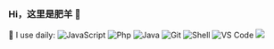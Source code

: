 ### Hi，这里是肥羊 👋
🚀 I use daily:
![JavaScript](https://img.shields.io/badge/-JavaScript-black?style=plastic&logo=javascript)
![Php](https://img.shields.io/badge/-php-394989?style=plastic&logo=php) ![Java](https://img.shields.io/badge/-java-3f4441?style=plastic&logo=java)
![Git](https://img.shields.io/badge/-Git-black?style=plastic&logo=git)
![Shell](https://img.shields.io/badge/-Shell-blasck?style=plastic&logo=Shell)
![VS Code](https://img.shields.io/badge/-VS%20Code-007ACC?style=plastic&logo=visual-studio-code)
![](https://github-readme-stats.vercel.app/api?username=youshandefeiyang&theme=dark&show_icons=true)
